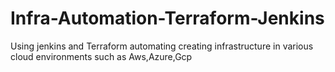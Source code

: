 # Infra-Automation-Terraform-Jenkins
Using jenkins and Terraform automating creating infrastructure in various cloud environments such as Aws,Azure,Gcp

